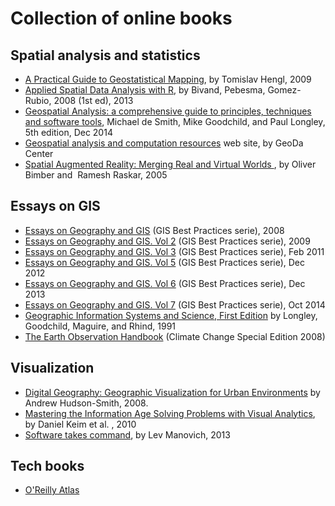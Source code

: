 # Collection of online books

## Spatial analysis and statistics
* [A Practical Guide to Geostatistical Mapping](http://spatial-analyst.net/book/), by Tomislav Hengl, 2009
* [Applied Spatial Data Analysis with R](http://www.asdar-book.org/), by Bivand, Pebesma, Gomez-Rubio, 2008 (1st ed), 2013
* [Geospatial Analysis: a comprehensive guide to principles, techniques and software tools](http://www.spatialanalysisonline.com/), Michael de Smith, Mike Goodchild, and Paul Longley, 5th edition, Dec 2014
* [Geospatial analysis and computation resources](https://geodacenter.asu.edu/eslides) web site, by GeoDa Center
* [Spatial Augmented Reality: Merging Real and Virtual Worlds ](http://bachlorprosjekt.googlecode.com/files/SAR.pdf), by Oliver Bimber and  Ramesh Raskar, 2005

## Essays on GIS 
* [Essays on Geography and GIS](http://www.esri.com/library/bestpractices/essays-on-geography-gis.pdf) (GIS Best Practices serie), 2008
* [Essays on Geography and GIS. Vol 2](http://www.esri.com/library/bestpractices/essays-on-geography-gis-vol2.pdf) (GIS Best Practices serie), 2009
* [Essays on Geography and GIS. Vol 3](http://www.esri.com/library/bestpractices/essays-on-geography-gis-vol3.pdf) (GIS Best Practices serie), Feb 2011
* [Essays on Geography and GIS. Vol 5](http://www.esri.com/library/bestpractices/essays-on-geography-gis-vol5.pdf) (GIS Best Practices serie), Dec 2012
* [Essays on Geography and GIS. Vol 6](http://www.esri.com/library/bestpractices/essays-on-geography-gis-vol6.pdf) (GIS Best Practices serie), Dec 2013
* [Essays on Geography and GIS. Vol 7](http://www.esri.com/library/bestpractices/essays-on-geography-gis-vol7.pdf) (GIS Best Practices serie), Oct 2014
* [Geographic Information Systems and Science, First Edition](http://www.wiley.com/legacy/wileychi/gis/Home.html) by Longley, Goodchild, Maguire, and Rhind, 1991
* [The Earth Observation Handbook](http://www.eohandbook.com/) (Climate Change Special Edition 2008)

## Visualization
* [Digital Geography: Geographic Visualization for Urban Environments](http://www.casa.ucl.ac.uk/andy/blogimages/digitalurbanbooklet.pdf) by Andrew Hudson-Smith, 2008.
* [Mastering the Information Age Solving Problems with Visual Analytics](http://www.vismaster.eu/book/), by Daniel Keim et al. , 2010
* [Software takes command](http://issuu.com/bloomsburypublishing/docs/9781623566722_web), by Lev Manovich, 2013

## Tech books
* [O'Reilly Atlas](http://chimera.labs.oreilly.com/)


